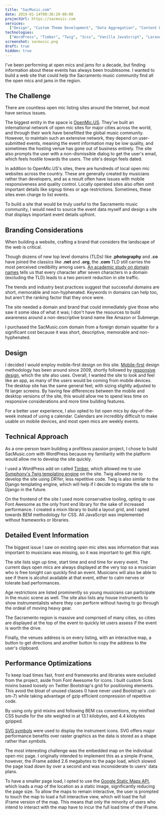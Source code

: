 ```yaml
---
title: "SacMusic.com"
date: 2019-01-14T00:36:29-08:00
projectUrl: https://sacmusic.com
services:
  ["Design", "Custom Theme Development", "Data Aggregation", "Content Writing"]
technologies:
  ["WordPress", "Timber", "Twig", "Scss", "Vanilla JavaScript", "Laravel Mix"]
screenshot: sacmusic.png
draft: true
hidden: true
---
```


I've been performing at open mics and jams for a decade, but finding information about these events has always been troublesome. I wanted to build a web site that could help the Sacramento music community find all the open mics and jams in the region.

## The Challenge

There are countless open mic listing sites around the Internet, but most have serious issues.

The biggest entity in the space is [OpenMic.US](https://www.openmic.us/). They've built an international network of open mic sites for major cities across the world, and through their work have benefitted the global music community. However, to maintain such an extensive network, they depend on user-submitted events, meaning the event information may be low quality, and sometimes the hosting venue has gone out of business entirely. The site also prompts the user with a non-dismissible dialog to get the user's email, which feels hostile towards the users. The site's design feels dated.

In addition to OpenMic.US's sites, there are hundreds of local open mic websites across the country. These are generally created by musicians rather than developers, and as a result often have issues with mobile responsiveness and quality control. Locally operated sites also often omit important details like signup times or age restrictions. Sometimes, these sites even charge to list events.

To build a site that would be truly useful to the Sacramento music community, I would need to source the event data myself and design a site that displays important event details upfront.

## Branding Considerations

When building a website, crafting a brand that considers the landscape of the web is critical.

Though dozens of new top level domains (TLDs) like **.photography** and **.co** have joined the classics like **.net** and **.org**, the **.com** TLD still carries the most perceived credibility among users. [An academic study on domain names](https://poseidon01.ssrn.com/delivery.php?ID=223117004126126088065070123080015018056013034051087067098002112113091067068013003006012058017121015012035003004082100112122120039069054051084095092125113098111067024041095124103069126127092093114077119095104081010080015072110115113004105086019003070&EXT=pdf) tells us that every character after seven characters in a domain (excluding the TLD) leads to a two percent reduction in site traffic.

The trends and industry best practices suggest that successful domains are short, memorable and non-hyphenated. Keywords in domains can help too, but aren't the ranking factor that they once were.

The site needed a domain and brand that could immediately give those who saw it some idea of what it was; I don't have the resources to build awareness around a non-descriptive brand name like Amazon or Submerge.

I purchased the SacMusic.com domain from a foreign domain squatter for a significant cost because it was short, descriptive, memorable and non-hyphenated.

## Design

I decided I would employ mobile-first design on this site. [Mobile-first](https://www.lukew.com/ff/entry.asp?933) design methodology has been around since 2009, shortly followed by [responsive design](https://alistapart.com/article/responsive-web-design), which the site also uses. Overall, I wanted the site to look and feel like an app, as many of the users would be coming from mobile devices. The desktop site has the same general feel, with sizing slightly adjusted to fit larger screens. By having few differences between the mobile and desktop versions of the site, this would allow me to spend less time on responsive considerations and more time building features.

For a better user experience, I also opted to list open mics by day-of-the-week instead of using a calendar. Calendars are incredibly difficult to make usable on mobile devices, and most open mics are weekly events.

## Technical Approach

As a one-person team building a profitless passion project, I chose to build SacMusic.com with WordPress because my familiarity with the platform would allow me to develop the site quickly.

I used a WordPress add on called [Timber](https://www.upstatement.com/timber/), which allowed me to use [Symphony's Twig templating engine](https://twig.symfony.com/) on the site. Twig allowed me to develop the site using DRYer, less repetitive code. Twig is also similar to the Django templating engine, which will help if I decide to migrate the site to Django in the future.

On the frontend of the site I used more conservative tooling, opting to use Font Awesome as the only front end library for the sake of increased performance. I created a mixin library to build a layout grid, and I opted towards BEM methodology for CSS. All JavaScript was implemented without frameworks or libraries.

## Detailed Event Information

The biggest issue I saw on existing open mic sites was information that was important to musicians was missing, so it was important to get this right.

The site lists sign up time, start time and end time for every event. The current days open mics are always displayed at the very top so a musician who is free tonight can quickly find an event. Musicians will also be able to see if there is alcohol available at that event, either to calm nerves or tolerate bad performances.

Age restrictions are listed prominently so young musicians can participate in the music scene as well. The site also lists any house instruments to show instrumentalists where they can perform without having to go through the ordeal of moving heavy gear.

The Sacramento region is massive and comprised of many cities, so cities are displayed at the top of the event to quickly let users assess if the event is worth the drive.

Finally, the venues address is on every listing, with an interactive map, a button to get directions and another button to copy the address to the user's clipboard.

## Performance Optimizations

To keep load times fast, front end frameworks and libraries were excluded from the project, aside from Font Awesome for icons. I built custom Scss mixins based loosely on Twitter Bootstrap's grid for positioning elements. This avoid the bloat of unused classes (I have never used Bootstrap's .col-sm-7) while taking advantage of gzip efficient compression of repetitive code.

By using only grid mixins and following BEM css conventions, my minified CSS bundle for the site weighed in at 13.1 kilobytes, and 4.4 kilobytes gzipped.

[SVG symbols](https://css-tricks.com/svg-symbol-good-choice-icons/) were used to display the instrument icons. SVG offers major performance benefits over raster graphics as the data is stored as a shape rather than symbols.

The most interesting challenge was the embedded map on the individual open mic page. I originally intended to implement this as a simple iFrame, however, the iFrame added 2.6 megabytes to the page load, which slowed the page load down by over a second and was inconsiderate to users' data plans.

To have a smaller page load, I opted to use the [Google Static Maps API](https://developers.google.com/maps/documentation/maps-static/intro), which loads a map of the location as a static image, significantly reducing the page size. To allow the maps to remain interactive, the user is prompted to touch the map to load a full interactive view, which will load the full iFrame version of the map. This means that only the minority of users who intend to interact with the map have to incur the full load time of the iFrame.
